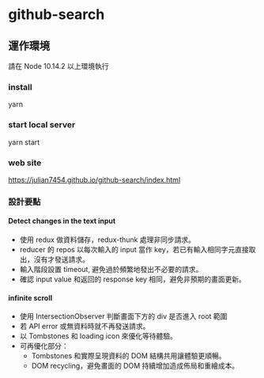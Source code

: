 # github-search
## 運作環境
請在 Node 10.14.2 以上環境執行

### install
yarn

### start local server
yarn start

### web site
https://julian7454.github.io/github-search/index.html

### 設計要點
#### Detect changes in the text input
- 使用 redux 做資料儲存，redux-thunk 處理非同步請求。
- reducer 的 repos 以每次輸入的 input 當作 key，若已有輸入相同字元直接取出，沒有才發送請求。
- 輸入階段設置 timeout, 避免過於頻繁地發出不必要的請求。
- 確認 input value 和返回的 response key 相同，避免非預期的畫面更新。

#### infinite scroll
- 使用 IntersectionObserver 判斷畫面下方的 div 是否進入 root 範圍
- 若 API error 或無資料時就不再發送請求。
- 以 Tombstones 和 loading icon 來優化等待體驗。
- 可再優化部分： 
  - Tombstones 和實際呈現資料的 DOM 結構共用讓體驗更順暢。
  - DOM recycling，避免畫面的 DOM 持續增加造成佈局和重繪成本。
